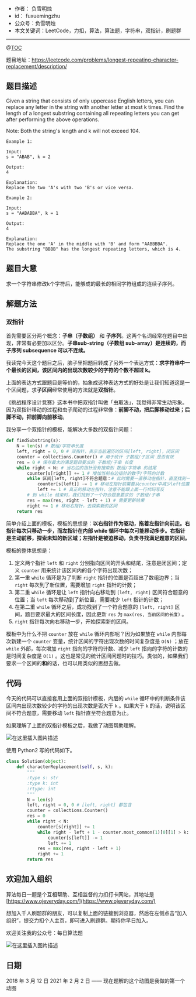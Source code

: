 - 作者：    负雪明烛
- id：      fuxuemingzhu
- 公众号：负雪明烛
- 本文关键词：LeetCode，力扣，算法，算法题，字符串，双指针，刷题群

---
@[TOC](目录)

题目地址：https://leetcode.com/problems/longest-repeating-character-replacement/description/

## 题目描述

Given a string that consists of only uppercase English letters, you can replace any letter in the string with another letter at most k times. Find the length of a longest substring containing all repeating letters you can get after performing the above operations.

Note:
Both the string's length and k will not exceed 104.

    Example 1:
    
    Input:
    s = "ABAB", k = 2
    
    Output:
    4
    
    Explanation:
    Replace the two 'A's with two 'B's or vice versa.
    
    Example 2:
    
    Input:
    s = "AABABBA", k = 1
    
    Output:
    4
    
    Explanation:
    Replace the one 'A' in the middle with 'B' and form "AABBBBA".
    The substring "BBBB" has the longest repeating letters, which is 4.

## 题目大意

求一个字符串修改k个字符后，能够成的最长的相同字符组成的连续子序列。

## 解题方法

### 双指针

首先需要区分两个概念：**子串（子数组）** 和 **子序列**。这两个名词经常在题目中出现，非常有必要加以区分。**子串sub-string（子数组 sub-array）是连续的，而子序列 subsequence 可以不连续。** 

我读完今天这个题目之后，脑子里把题目转成了另外一个表达方式：**求字符串中一个最长的区间，该区间内的出现次数较少的字符的个数不超过 k。** 


上面的表达方式跟题目是等价的，抽象成这种表达方式的好处是让我们知道这是一个区间题，求**子区间**经常使用的方法就是**双指针**。


《挑战程序设计竞赛》这本书中把双指针叫做「虫取法」，我觉得非常生动形象。因为双指针移动的过程和虫子爬动的过程非常像：**前脚不动，把后脚移动过来；后脚不动，把前脚向前移动**。


我分享一个双指针的模板，能解决大多数的双指针问题：


```python
def findSubstring(s):
    N = len(s) # 数组/字符串长度
    left, right = 0, 0 # 双指针，表示当前遍历的区间[left, right]，闭区间
    counter = collections.Counter() # 用于统计 子数组/子区间 是否有效
    res = 0 # 保存最大的满足题目要求的 子数组/子串 长度
    while right < N: # 当右边的指针没有搜索到 数组/字符串 的结尾
        counter[s[right]] += 1 # 增加当前右边指针的数字/字符的计数
        while 区间[left, right]不符合题意：# 此时需要一直移动左指针，直至找到一个符合题意的区间
            counter[s[left]] -= 1 # 移动左指针前需要从counter中减少left位置字符的计数
            left += 1 # 真正的移动左指针，注意不能跟上面一行代码写反
        # 到 while 结束时，我们找到了一个符合题意要求的 子数组/子串
        res = max(res, right - left + 1) # 需要更新结果
        right += 1 # 移动右指针，去探索新的区间
    return res
```


简单介绍上面的模板，模板的思想是：**以右指针作为驱动，拖着左指针向前走。右指针每次只移动一步，而左指针在内部 while 循环中每次可能移动多步。右指针是主动前移，探索未知的新区域；左指针是被迫移动，负责寻找满足题意的区间。**


模板的整体思想是：

1. 定义两个指针 `left` 和 `right` 分别指向区间的开头和结尾，注意是闭区间；定义 `counter` 用来统计该区间内的各个字符出现次数；
2. 第一重 `while` 循环是为了判断 `right` 指针的位置是否超出了数组边界；当 `right` 每次到了新位置，需要增加 `right` 指针的计数；
3. 第二重 `while` 循环是让 `left` 指针向右移动到 `[left, right]` 区间符合题意的位置；当 `left` 每次移动到了新位置，需要减少 `left` 指针的计数；
4. 在第二重 `while` 循环之后，成功找到了一个符合题意的 `[left, right]` 区间，题目要求最大的区间长度，因此更新 `res` 为 `max(res, 当前区间的长度)` 。
5. `right` 指针每次向右移动一步，开始探索新的区间。



模板中为什么不把 `counter` 放在 `while` 循环内部呢？因为如果放在 `while` 内部每次新建一个 `counter` 变量，统计区间的字符出现次数的时间复杂度是 `O(N)` ；放在 `while` 外部，每次增加 `right` 指向的字符的计数、减少 `left` 指向的字符的计数的是时间复杂度是 `O(1)` 。这也是常见的统计区间问题时的技巧。类似的，如果我们要求一个区间的**和**的话，也可以用类似的思想去做。



## 代码


今天的代码可以直接套用上面的双指针模板，内层的 `while` 循环中的判断条件该区间内出现次数较少的字符的出现次数是否大于 `k` 。如果大于 `k` 的话，说明该区间不符合题意，需要移动 `left` 指针直至符合题意为止。


如果理解了上面的双指针模板之后，我做了动图帮助理解。


![在这里插入图片描述](https://img-blog.csdnimg.cn/20210202133133845.gif)


使用 Python2 写的代码如下。

```python
class Solution(object):
    def characterReplacement(self, s, k):
        """
        :type s: str
        :type k: int
        :rtype: int
        """
        N = len(s)
        left, right = 0, 0 # [left, right] 都包含
        counter = collections.Counter()
        res = 0
        while right < N:
            counter[s[right]] += 1
            while right - left + 1 - counter.most_common(1)[0][1] > k:
                counter[s[left]] -= 1
                left += 1
            res = max(res, right - left + 1)
            right += 1
        return res
```

## 欢迎加入组织

算法每日一题是个互相帮助、互相监督的力扣打卡网站，其地址是 [https://www.ojeveryday.com/](https://www.ojeveryday.com/)

想加入千人刷题群的朋友，可以复制上面的链接到浏览器，然后在左侧点击“加入组织”，提交力扣个人主页，即可进入刷题群。期待你早日加入。

欢迎关注我的公众号：每日算法题

![在这里插入图片描述](https://img-blog.csdnimg.cn/20210129111056950.jpg#pic_center)


## 日期

2018 年 3 月 12 日 
2021 年 2 月 2 日 —— 现在题解的这个动图是我做的第一个动图

